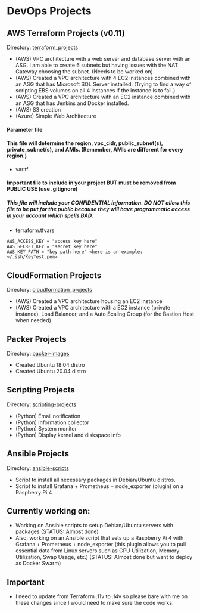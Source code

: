 # DevOps Projects

## AWS Terraform Projects (v0.11)
Directory: [terraform_projects](https://github.com/romelBen/devop_projects/tree/master/aws_projects/terraform_projects)
- (AWS) VPC architecture with a web server and database server with an ASG. I am able to create
 6 subnets but having issues with the NAT Gateway choosing the subnet. (Needs to be worked on)
- (AWS) Created a VPC architecture with 4 EC2 instances combined with an ASG that has Microsoft SQL Server installed. (Trying to find a way of scripting EBS volumes on all 4 instances if the instance is to fail.)
- (AWS) Created a VPC architecture with an EC2 instance combined with an ASG that has Jenkins and Docker installed.
- (AWS) S3 creation
- (Azure) Simple Web Architecture

#### Parameter file
#### This file will determine the region, vpc_cidr, public_subnet(s), private_subnet(s), and AMIs. (Remember, AMIs are different for every region.)
- var.tf

#### Important file to include in your project BUT must be removed from PUBLIC USE (use .gitignore)
##### This file will include your CONFIDENTIAL information. DO NOT allow this file to be put for the public because they will have programmatic access in your account which spells BAD.
- terraform.tfvars
```
AWS_ACCESS_KEY = "access key here"
AWS_SECRET_KEY = "secret key here"
AWS_KEY_PATH = "key path here" <here is an example: ~/.ssh/KeyTest.pem>
```

## CloudFormation Projects
Directory: [cloudformation_projects](https://github.com/romelBen/devop_projects/tree/master/aws_projects/cloudformation_projects)
- (AWS) Created a VPC architecture housing an EC2 instance
- (AWS) Created a VPC architecture with a EC2 instance (private instance), Load Balancer, and a Auto Scaling Group (for the Bastion Host when needed).

## Packer Projects
Directory: [packer-images](https://github.com/romelBen/devop_projects/tree/master/image-hub/packer-images)
- Created Ubuntu 18.04 distro
- Created Ubuntu 20.04 distro

## Scripting Projects
Directory: [scripting-projects](https://github.com/romelBen/devop_projects/tree/master/scripting-projects/python_scripts)
- (Python) Email notification
- (Python) Information collector
- (Python) System monitor
- (Python) Display kernel and diskspace info

## Ansible Projects
Directory: [ansible-scripts](https://github.com/romelBen/devop_projects/tree/master/scripting-projects/ansible-scripts)
- Script to install all necessary packages in Debian/Ubuntu distros.
- Script to install Grafana + Prometheus + node_exporter (plugin) on a Raspberry Pi 4

## Currently working on:
- Working on Ansible scripts to setup Debian/Ubuntu servers with packages (STATUS: Almost done)
- Also, working on an Ansible script that sets up a Raspberry Pi 4 with Grafana + Prometheus + node_exporter
(this plugin allows you to pull essential data from Linux servers such as CPU Utilization, Memory Utilization, Swap Usage, etc.) (STATUS: Almost done but want to deploy as Docker Swarm)

## Important
- I need to update from Terraform .11v to .14v so please bare with me on these changes since I would need to make sure the code works.